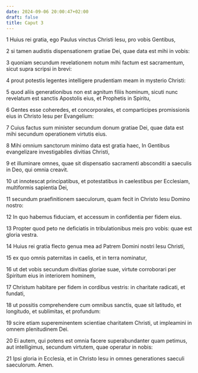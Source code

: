 ```yaml
---
date: 2024-09-06 20:00:47+02:00
draft: false
title: Caput 3
---
```





1 Huius rei gratia, ego Paulus vinctus Christi Iesu, pro vobis Gentibus,

2 si tamen audistis dispensationem gratiae Dei, quae data est mihi in vobis:

3 quoniam secundum revelationem notum mihi factum est sacramentum, sicut supra scripsi in brevi:

4 prout potestis legentes intelligere prudentiam meam in mysterio Christi:

5 quod aliis generationibus non est agnitum filiis hominum, sicuti nunc revelatum est sanctis Apostolis eius, et Prophetis in Spiritu,

6 Gentes esse coheredes, et concorporales, et comparticipes promissionis eius in Christo Iesu per Evangelium:

7 Cuius factus sum minister secundum donum gratiae Dei, quae data est mihi secundum operationem virtutis eius.

8 Mihi omnium sanctorum minimo data est gratia haec, In Gentibus evangelizare investigabiles divitias Christi,

9 et illuminare omnes, quae sit dispensatio sacramenti absconditi a saeculis in Deo, qui omnia creavit.

10 ut innotescat principatibus, et potestatibus in caelestibus per Ecclesiam, multiformis sapientia Dei,

11 secundum praefinitionem saeculorum, quam fecit in Christo Iesu Domino nostro:

12 In quo habemus fiduciam, et accessum in confidentia per fidem eius.

13 Propter quod peto ne deficiatis in tribulationibus meis pro vobis: quae est gloria vestra.

14 Huius rei gratia flecto genua mea ad Patrem Domini nostri Iesu Christi,

15 ex quo omnis paternitas in caelis, et in terra nominatur,

16 ut det vobis secundum divitias gloriae suae, virtute corroborari per Spiritum eius in interiorem hominem,

17 Christum habitare per fidem in cordibus vestris: in charitate radicati, et fundati,

18 ut possitis comprehendere cum omnibus sanctis, quae sit latitudo, et longitudo, et sublimitas, et profundum:

19 scire etiam supereminentem scientiae charitatem Christi, ut impleamini in omnem plenitudinem Dei.

20 Ei autem, qui potens est omnia facere superabundanter quam petimus, aut intelligimus, secundum virtutem, quae operatur in nobis:

21 Ipsi gloria in Ecclesia, et in Christo Iesu in omnes generationes saeculi saeculorum. Amen.

